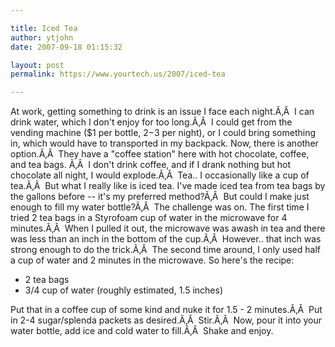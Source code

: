 ```yaml
---

title: Iced Tea
author: ytjohn
date: 2007-09-18 01:15:32

layout: post
permalink: https://www.yourtech.us/2007/iced-tea

---
```

At work, getting something to drink is an issue I face each night.Ã‚Â  I can drink water, which I don't enjoy for too long.Ã‚Â  I could get from the vending machine ($1 per bottle, $2-$3 per night), or I could bring something in, which would have to transported in my backpack.
Now, there is another option.Ã‚Â  They have a "coffee station" here with hot chocolate, coffee, and tea bags. Ã‚Â  I don't drink coffee, and if I drank nothing but hot chocolate all night, I would explode.Ã‚Â  Tea.. I occasionally like a cup of tea.Ã‚Â  But what I really like is iced tea.
I've made iced tea from tea bags by the gallons before -- it's my preferred method?Ã‚Â  But could I make just enough to fill my water bottle?Ã‚Â  The challenge was on.
The first time I tried 2 tea bags in a Styrofoam cup of water in the microwave for 4 minutes.Ã‚Â  When I pulled it out, the microwave was awash in tea and there was less than an inch in the bottom of the cup.Ã‚Â  However.. that inch was strong enough to do the trick.Ã‚Â  The second time around, I only used half a cup of water and 2 minutes in the microwave.
So here's the recipe:

<ul>
<li>2 tea bags</li>
<li>3/4 cup of water (roughly estimated, 1.5 inches)</li>
</ul>

Put that in a coffee cup of some kind and nuke it for 1.5 - 2 minutes.Ã‚Â  Put in 2-4 sugar/splenda packets as desired.Ã‚Â  Stir.Ã‚Â  Now, pour it into your water bottle, add ice and cold water to fill.Ã‚Â  Shake and enjoy.

